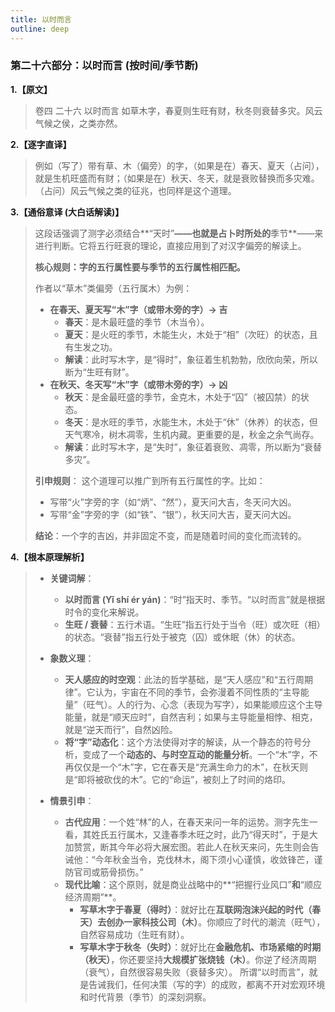 ```yaml
---
title: 以时而言
outline: deep
---
```

  
### **第二十六部分：以时而言 (按时间/季节断)**

**1.【原文】**
> 卷四 二十六 以时而言
> 如草木字，春夏则生旺有财，秋冬则衰替多灾。风云气候之侯，之类亦然。

**2.【逐字直译】**
> 例如（写了）带有草、木（偏旁）的字，（如果是在）春天、夏天（占问），就是生机旺盛而有财；（如果是在）秋天、冬天，就是衰败替换而多灾难。（占问）风云气候之类的征兆，也同样是这个道理。

**3.【通俗意译 (大白话解读)】**
> 这段话强调了测字必须结合**“天时”**——也就是占卜时所处的**季节**——来进行判断。它将五行旺衰的理论，直接应用到了对汉字偏旁的解读上。
> 
> **核心规则：字的五行属性要与季节的五行属性相匹配。**
> 
> 作者以“草木”类偏旁（五行属木）为例：
> 
> *   **在春天、夏天写“木”字（或带木旁的字）-> 吉**
>     *   **春天**：是木最旺盛的季节（木当令）。
>     *   **夏天**：是火旺的季节，木能生火，木处于“相”（次旺）的状态，且有生发之功。
>     *   **解读**：此时写木字，是“得时”，象征着生机勃勃，欣欣向荣，所以断为“生旺有财”。
> *   **在秋天、冬天写“木”字（或带木旁的字）-> 凶**
>     *   **秋天**：是金最旺盛的季节，金克木，木处于“囚”（被囚禁）的状态。
>     *   **冬天**：是水旺的季节，水能生木，木处于“休”（休养）的状态，但天气寒冷，树木凋零，生机内藏。更重要的是，秋金之余气尚存。
>     *   **解读**：此时写木字，是“失时”，象征着衰败、凋零，所以断为“衰替多灾”。
> 
> **引申规则**：
> 这个道理可以推广到所有五行属性的字。比如：
> *   写带“火”字旁的字（如“炳”、“然”），夏天问大吉，冬天问大凶。
> *   写带“金”字旁的字（如“铁”、“银”），秋天问大吉，夏天问大凶。
> 
> **结论**：一个字的吉凶，并非固定不变，而是随着时间的变化而流转的。

**4.【根本原理解析】**
> *   **关键词解**：
>     *   **以时而言 (Yǐ shí ér yán)**：“时”指天时、季节。“以时而言”就是根据时令的变化来解说。
>     *   **生旺 / 衰替**：五行术语。“生旺”指五行处于当令（旺）或次旺（相）的状态。“衰替”指五行处于被克（囚）或休眠（休）的状态。
> 
> *   **象数义理**：
>     *   **天人感应的时空观**：此法的哲学基础，是“天人感应”和“五行周期律”。它认为，宇宙在不同的季节，会弥漫着不同性质的“主导能量”（旺气）。人的行为、心念（表现为写字），如果能顺应这个主导能量，就是“顺天应时”，自然吉利；如果与主导能量相悖、相克，就是“逆天而行”，自然凶险。
>     *   **将“字”动态化**：这个方法使得对字的解读，从一个静态的符号分析，变成了一个**动态的、与时空互动的能量分析**。一个“木”字，不再仅仅是一个“木”字，它在春天是“充满生命力的木”，在秋天则是“即将被砍伐的木”。它的“命运”，被刻上了时间的烙印。
> 
> *   **情景引申**：
>     *   **古代应用**：一个姓“林”的人，在春天来问一年的运势。测字先生一看，其姓氏五行属木，又逢春季木旺之时，此乃“得天时”，于是大加赞赏，断其今年必将大展宏图。若此人在秋天来问，先生则会告诫他：“今年秋金当令，克伐林木，阁下须小心谨慎，收敛锋芒，谨防官司或筋骨损伤。”
>     *   **现代比喻**：这个原则，就是商业战略中的**“把握行业风口”**和**“顺应经济周期”**。
>         *   **写草木字于春夏（得时）**：就好比在**互联网泡沫兴起的时代（春天）**去创办一家**科技公司（木）**。你顺应了时代的潮流（旺气），自然容易成功（生旺有财）。
>         *   **写草木字于秋冬（失时）**：就好比在**金融危机、市场紧缩的时期（秋天）**，你还要坚持**大规模扩张烧钱（木）**。你逆了经济周期（衰气），自然很容易失败（衰替多灾）。
>         所谓“以时而言”，就是告诫我们，任何决策（写的字）的成败，都离不开对宏观环境和时代背景（季节）的深刻洞察。
